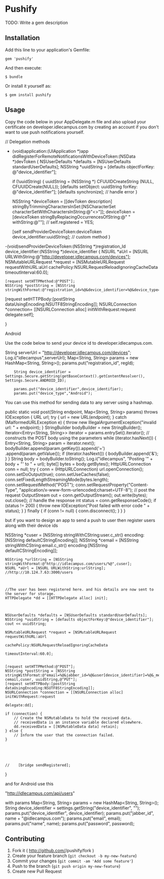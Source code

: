 # Pushify

TODO: Write a gem description

## Installation

Add this line to your application's Gemfile:

    gem 'pushify'

And then execute:

    $ bundle

Or install it yourself as:

    $ gem install pushify

## Usage


Copy the code below in your AppDelegate.m file and also upload your certificate on developer.idlecampus.com by creating an account if you don't want to use push notifications yourself.

// Delegation methods
- (void)application:(UIApplication *)app didRegisterForRemoteNotificationsWithDeviceToken:(NSData *)devToken {
    NSUserDefaults  *defaults = [NSUserDefaults standardUserDefaults];
    NSString        *uuidString    = [defaults objectForKey: @"device_identifier"];
    
    if (!uuidString)
    {
        uuidString = (NSString *) CFUUIDCreateString (NULL, CFUUIDCreate(NULL));
        [defaults setObject: uuidString forKey: @"device_identifier"];
        [defaults synchronize]; // handle error
    }
    
    NSString *deviceToken = [[devToken description] stringByTrimmingCharactersInSet:[NSCharacterSet characterSetWithCharactersInString:@"<>"]];
    deviceToken = [deviceToken stringByReplacingOccurrencesOfString:@" " withString:@""];
   // self.registered = YES;
   
    
    [self sendProviderDeviceToken:deviceToken device_identifier:uuidString]; // custom method
}


-(void)sendProviderDeviceToken:(NSString *)registration_Id device_identifier:(NSString *)device_identifier {
    NSURL *aUrl = [NSURL URLWithString:@"http://developer.idlecampus.com/devices"];
    NSMutableURLRequest *request = [NSMutableURLRequest requestWithURL:aUrl
                                                           cachePolicy:NSURLRequestReloadIgnoringCacheData
                                                       timeoutInterval:60.0];
    
    
    
    [request setHTTPMethod:@"POST"];
    NSString *postString = [NSString stringWithFormat:@"registration_id=%@&device_identifier=%@&device_type=IOS",registration_Id,device_identifier];
   [request setHTTPBody:[postString dataUsingEncoding:NSUTF8StringEncoding]];
    NSURLConnection *connection= [[NSURLConnection alloc] initWithRequest:request
                                                                 delegate:self];
    
}


Android

Use the code below to send your device id to developer.idlecampus.com. 

  String serverUrl = "http://developer.idlecampus.com/devices";
        Log.i("idlecampus",serverUrl);
        Map<String, String> params = new HashMap<String, String>();
        params.put("registration_id", regId);
        
        String device_identifier = Settings.Secure.getString(getBaseContext().getContentResolver(), Settings.Secure.ANDROID_ID);

        params.put("device_identifier",device_identifier);
        params.put("device_type","Android");


 You can use this method for sending data to any server using a hashmap.

  public static void post(String endpoint, Map<String, String> params)
            throws IOException {
        URL url;
        try {
            url = new URL(endpoint);
        } catch (MalformedURLException e) {
            throw new IllegalArgumentException("invalid url: " + endpoint);
        }
        StringBuilder bodyBuilder = new StringBuilder();
        Iterator<Entry<String, String>> iterator = params.entrySet().iterator();
        // constructs the POST body using the parameters
        while (iterator.hasNext()) {
            Entry<String, String> param = iterator.next();
            bodyBuilder.append(param.getKey()).append('=')
                    .append(param.getValue());
            if (iterator.hasNext()) {
                bodyBuilder.append('&');
            }
        }
        String body = bodyBuilder.toString();
        Log.i("idlecampus", "Posting '" + body + "' to " + url);
        byte[] bytes = body.getBytes();
        HttpURLConnection conn = null;
        try {
            conn = (HttpURLConnection) url.openConnection();
            conn.setDoOutput(true);
            conn.setUseCaches(false);
            conn.setFixedLengthStreamingMode(bytes.length);
            conn.setRequestMethod("POST");
            conn.setRequestProperty("Content-Type",
                    "application/x-www-form-urlencoded;charset=UTF-8");
            // post the request
            OutputStream out = conn.getOutputStream();
            out.write(bytes);
            out.close();
            // handle the response
            int status = conn.getResponseCode();
            if (status != 200) {
              throw new IOException("Post failed with error code " + status);
            }
        } finally {
            if (conn != null) {
                conn.disconnect();
            }
        }
      }



 but if you want to design an app to send a push to user then register users along with their device ids

   NSString *cuser = [NSString stringWithCString:user.c_str()
                                         encoding:[NSString defaultCStringEncoding]];
    NSString *cemail =  [NSString stringWithCString:email.c_str()
                                           encoding:[NSString defaultCStringEncoding]];
    
    NSString *urlString = [NSString stringWithFormat:@"http://idlecampus.com/users/%@",cuser];
    NSURL *aUrl = [NSURL URLWithString:urlString];  //http://10.124.7.63:3000/users
   
    
    
    //The user has been registered here. and his details are now sent to the server for storage.
    HTTPDelegate *dd = [[HTTPDelegate alloc] init];
    
    
    
    NSUserDefaults *defaults = [NSUserDefaults standardUserDefaults];
    NSString *uuidString = [defaults objectForKey:@"device_identifier"];
    cout << uuidString;
    
    NSMutableURLRequest *request = [NSMutableURLRequest requestWithURL:aUrl
                                                           cachePolicy:NSURLRequestReloadIgnoringCacheData
                                                       timeoutInterval:60.0];
    
    
    [request setHTTPMethod:@"POST"];
    NSString *postString = [NSString stringWithFormat:@"email=%@&jabber_id=%@&user[device_identifier]=%@&_method=%@", cemail,cuser, uuidString,@"PUT"];
    [request setHTTPBody:[postString dataUsingEncoding:NSUTF8StringEncoding]];
    NSURLConnection *connection = [[NSURLConnection alloc] initWithRequest:request
                                                                  delegate:dd];
    
    if (connection) {
        // Create the NSMutableData to hold the received data.
        // receivedData is an instance variable declared elsewhere.
        dd.receivedData = [[NSMutableData data] retain];
    } else {
        // Inform the user that the connection failed.
    }
    
    
    
    
    
    //    [bridge sendRegistered];
    
}


and for Android use this

"http://idlecampus.com/api/users"

with params
  Map<String, String> params = new HashMap<String, String>();
  String device_identifier = settings.getString("device_identifier", "");
	params.put("device_identifier", device_identifier);
	params.put("jabber_id", name + "@idlecampus.com");
	params.put("email", email);
	params.put("name", name);
	params.put("password", password);




## Contributing

1. Fork it ( http://github.com/<my-github-username>/pushify/fork )
2. Create your feature branch (`git checkout -b my-new-feature`)
3. Commit your changes (`git commit -am 'Add some feature'`)
4. Push to the branch (`git push origin my-new-feature`)
5. Create new Pull Request
